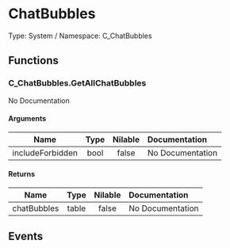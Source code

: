 # ChatBubbles

Type: System / Namespace: C_ChatBubbles

## Functions

### C_ChatBubbles.GetAllChatBubbles

No Documentation
#### Arguments
|Name|Type|Nilable|Documentation|
|:---:|:---:|:---:|:---|
|includeForbidden|bool|false|No Documentation|
#### Returns
|Name|Type|Nilable|Documentation|
|:---:|:---:|:---:|:---|
|chatBubbles|table|false|No Documentation|
## Events
